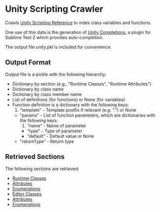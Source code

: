 # Unity Scripting Crawler

Crawls [Unity Scripting Reference](http://docs.unity3d.com/Documentation/ScriptReference/index.html)
to index class variables and functions.

One use of this data is the generation of [Unity Completions](https://github.com/oferei/sublime-unity-completions),
a plugin for Sublime Text 2 which provides auto-completion.

The output file _unity.pkl_ is included for convenience.

## Output Format

Output file is a pickle with the following hierarchy:

* Dictionary by section (e.g., "Runtime Classes", "Runtime Attributes")
* Dictionary by class name
* Dictionary by class member name
* List of definitions (for functions) or None (for variables)
* Function definition is a dictionary with the following keys:
	1. "template" - Template postfix if relevant (e.g. ".<T>") or None
	* "params" - List of function parameters, which are dictionaries with the following keys:
		1. "name" - Name of parameter
		* "type" - Type of parameter
		* "default" - Default value or None
	* "returnType" - Return type

## Retrieved Sections

The following sections are retrieved:

* [Runtime Classes](http://docs.unity3d.com/Documentation/ScriptReference/20_class_hierarchy.html)
 * [Attributes](http://docs.unity3d.com/Documentation/ScriptReference/20_class_hierarchy.Attributes.html)
 * [Enumerations](http://docs.unity3d.com/Documentation/ScriptReference/20_class_hierarchy.Enumerations.html)
* [Editor Classes](http://docs.unity3d.com/Documentation/ScriptReference/20_class_hierarchy.Editor_Classes.html)
 * [Attributes](http://docs.unity3d.com/Documentation/ScriptReference/20_class_hierarchy.Editor_Attributes.html)
 * [Enumerations](http://docs.unity3d.com/Documentation/ScriptReference/20_class_hierarchy.Editor_Enumerations.html)
